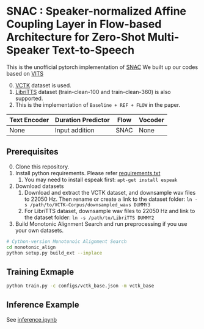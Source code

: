 # SNAC : Speaker-normalized Affine Coupling Layer in Flow-based Architecture for Zero-Shot Multi-Speaker Text-to-Speech

This is the unofficial pytorch implementation of [SNAC](https://arxiv.org/abs/2211.16866)
We built up our codes based on [VITS](https://github.com/jaywalnut310/vits)

0. [VCTK]((https://paperswithcode.com/dataset/vctk)) dataset is used.
1. [LibriTTS]((https://research.google/tools/datasets/libri-tts/)) dataset (train-clean-100 and train-clean-360) is also supported.
2. This is the implementation of ```Baseline + REF + FLOW``` in the paper.

|Text Encoder|Duration Predictor|Flow|Vocoder|
|-----|-----|-----|-----|
|None|Input addition|SNAC|None|

## Prerequisites
0. Clone this repository.
0. Install python requirements. Please refer [requirements.txt](requirements.txt)
    1. You may need to install espeak first: `apt-get install espeak`
0. Download datasets
    1. Download and extract the VCTK dataset, and downsample wav files to 22050 Hz. Then rename or create a link to the dataset folder: `ln -s /path/to/VCTK-Corpus/downsampled_wavs DUMMY3`
    1. For LibriTTS dataset, downsample wav files to 22050 Hz and link to the dataset folder: `ln -s /path/to/LibriTTS DUMMY2`
0. Build Monotonic Alignment Search and run preprocessing if you use your own datasets.
```sh
# Cython-version Monotonoic Alignment Search
cd monotonic_align
python setup.py build_ext --inplace
```
## Training Exmaple
```sh
python train.py -c configs/vctk_base.json -m vctk_base
```

## Inference Example
See [inference.ipynb](inference.ipynb)
